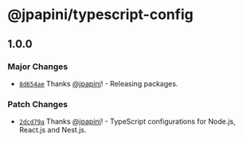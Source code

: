 # @jpapini/typescript-config

## 1.0.0

### Major Changes

-   [`8d654ae`](https://github.com/jpapini/shar-shared-tools/commit/8d654aec92158cda9d89308e7851675e4e65ffa8) Thanks [@jpapini](https://github.com/jpapini)! - Releasing packages.

### Patch Changes

-   [`2dcd79a`](https://github.com/jpapini/shar-shared-tools/commit/2dcd79a563bf12510748dc60cf3f7f2aefb39e54) Thanks [@jpapini](https://github.com/jpapini)! - TypeScript configurations for Node.js, React.js and Nest.js.
